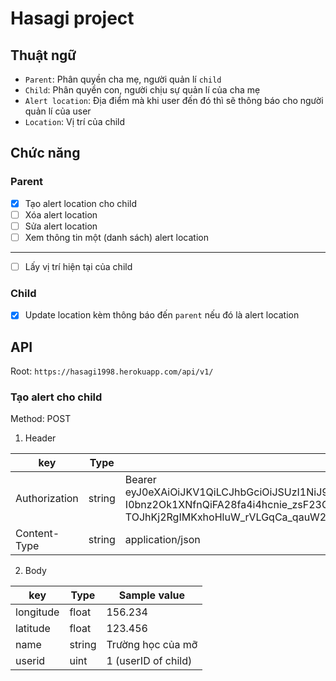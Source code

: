 # Hasagi project

## Thuật ngữ
- `Parent`: Phân quyền cha mẹ, người quản lí `child`
- `Child`: Phân quyền con, người chịu sự quản lí của cha mẹ
- `Alert location`: Địa điểm mà khi user đến đó thì sẽ thông báo cho người quản lí của user
- `Location`: Vị trí của child

## Chức năng
### Parent

- [x] Tạo alert location cho child
- [ ] Xóa alert location
- [ ] Sửa alert location
- [ ] Xem thông tin một (danh sách) alert location
<hr>

- [ ] Lấy vị trí hiện tại của child

### Child
- [x] Update location kèm thông báo đến `parent` nếu đó là alert location

## API
Root: `https://hasagi1998.herokuapp.com/api/v1/`

### Tạo alert cho child

Method: POST
1. Header

|key|Type|Sample value
|---|---|---
|Authorization|string| Bearer eyJ0eXAiOiJKV1QiLCJhbGciOiJSUzI1NiJ9.eyJhdWQiOiIyIiwianRpIjoiMjdhYjFlNTJlZTQxMDZkMDQxYzJlYzQwNGU2MWVkMjY1NTA1ZjA5NjA4MTI1MzNhN2U5YjY5MWEwNjdiZWFjMmZmMzAwYWZmYWM1MTdjYWUiLCJpYXQiOjE1OTAwMjgyNTUsIm5iZiI6MTU5MDAyODI1NSwiZXhwIjoxNjIxNTY0MjU1LCJzdWIiOiI0Iiwic2NvcGVzIjpbXX0.VCj1DkWDS6rlhkpDP8xhfGXFD12_xANCj9vg7hLcGlZ9pmQCRPXKtdZFzbxbEAYGo5TXOb7jj1eOeL-I0bnz2Ok1XNfnQiFA28fa4i4hcnie_zsF23GMjLZ82h0mhi22xspJQBQ1tDujiQcxm7pjA3QgkNecoF4D9nhiuJZvU9ma5IFIhvhkbNs9Z_U0FR--raMZLJzR82G4d2r1Rjq2SPckTVY6r3227Q_GEEdF9kNW1xhQ3M90Zgb1SWarA_MvE4mD4Vd5TAUxOzP7gREfTBb5g6gEtMHOZ4gK-uuMWRLUOFPx4HV__nuqoOfm4lkL_AaLgg6N4gH6dsHD5siS5GMAtw3reYfOz1SVta-Lmg5JRTNe0zQsN6lolXKfMCaV4w-R77wKvVnTxACWn9HQXQNZxIgd-TOJhKj2RgIMKxhoHluW_rVLGqCa_qauW2hRpP1W23SjRA4x-onL81GDW9FU19nuzJ89m1a_g-m0es08XeF3lxmG-ccnoWaTgEWht_TeA7D5aT_bZXbvSSv_qYfZ3vuQmtlghWaqXFnAMgrougPmXhUD3b8Bz33gix-5YW6s2NrpfM3hsyVSaC-tbMyDnhiR6fp5AVtaKXcYDKGD1QNXbaj_8myjnenueXL6vgVQjryQYXBmXCw6htf6vnX0D8vXlW8-m6cz17WUjd0
|Content-Type|string|application/json

2. Body

|key|Type|Sample value
|---|---|---
|longitude|float|156.234
|latitude|float|123.456
|name|string|Trường học của mỡ
|userid|uint|1 (userID of child)
